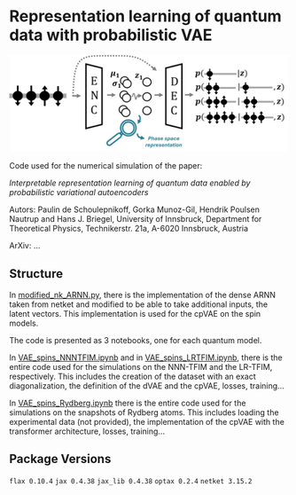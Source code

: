 # Representation learning of quantum data with probabilistic VAE

![Image](spinVAE_schema_archi2.jpg)


Code used for the numerical simulation of the paper:  

_Interpretable representation learning of quantum data enabled by probabilistic variational autoencoders_  

Autors: Paulin de Schoulepnikoff, Gorka Munoz-Gil, Hendrik Poulsen Nautrup and Hans J. Briegel,
University of Innsbruck, Department for Theoretical Physics, Technikerstr. 21a, A-6020 Innsbruck, Austria

ArXiv: ...




## Structure

In [modified_nk_ARNN.py](https://github.com/PaulinDS/Exploring-Latent-Representation-of-Quantum-Phase-Space-with-Variational-Auto-Encode/blob/main/modified_nk_ARNN.py), there is the implementation of the dense ARNN taken from netket and modified to be able to take additional inputs, the latent vectors. This implementation is used for the cpVAE on the spin models.

The code is presented as 3 notebooks, one for each quantum model.

In  [VAE_spins_NNNTFIM.ipynb](https://github.com/PaulinDS/Exploring-Latent-Representation-of-Quantum-Phase-Space-with-Variational-Auto-Encode/blob/main/VAE_spins_NNNTFIM.ipynb) and in  [VAE_spins_LRTFIM.ipynb](https://github.com/PaulinDS/Exploring-Latent-Representation-of-Quantum-Phase-Space-with-Variational-Auto-Encode/blob/main/VAE_spins_LRTFIM.ipynb), there is the entire code used for the simulations on the NNN-TFIM and the LR-TFIM, respectively. This includes the creation of the dataset with an exact diagonalization, the definition of the dVAE and the cpVAE, losses, training...

In  [VAE_spins_Rydberg.ipynb](https://github.com/PaulinDS/Exploring-Latent-Representation-of-Quantum-Phase-Space-with-Variational-Auto-Encode/blob/main/VAE_spins_Rydberg.ipynb) there is the entire code used for the simulations on the snapshots of Rydberg atoms. This includes loading the experimental data (not provided), the implementation of the cpVAE with the transformer architecture, losses, training...


## Package Versions

`flax 0.10.4`
`jax 0.4.38`
`jax_lib 0.4.38`
`optax 0.2.4`
`netket 3.15.2`




